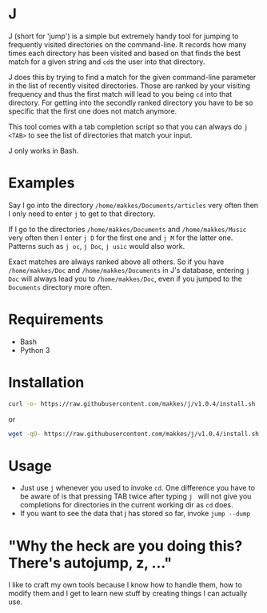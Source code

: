 J
===

J (short for 'jump') is a simple but extremely handy tool for jumping to
frequently visited directories on the command-line. It records how many times
each directory has been visited and based on that finds the best match for a
given string and `cd`s the user into that directory.

J does this by trying to find a match for the given command-line parameter in
the list of recently visited directories. Those are ranked by your visiting
frequency and thus the first match will lead to you being `cd` into that
directory. For getting into the secondly ranked directory you have to be so
specific that the first one does not match anymore.

This tool comes with a tab completion script so that you can always do `j <TAB>`
to see the list of directories that match your input.

J only works in Bash.

Examples
===

Say I go into the directory `/home/makkes/Documents/articles` very often then I
only need to enter `j` to get to that directory.

If I go to the directories `/home/makkes/Documents` and `/home/makkes/Music`
very often then I enter `j D` for the first one and `j M` for the latter one.
Patterns such as `j oc`, `j Doc`, `j usic` would also work.

Exact matches are always ranked above all others. So if you have
`/home/makkes/Doc` and `/home/makkes/Documents` in J's database, entering `j
Doc` will always lead you to `/home/makkes/Doc`, even if you jumped to the
`Documents` directory more often.

Requirements
===

* Bash
* Python 3

Installation
===

```sh
curl -o- https://raw.githubusercontent.com/makkes/j/v1.0.4/install.sh | bash
```

or

```sh
wget -qO- https://raw.githubusercontent.com/makkes/j/v1.0.4/install.sh | bash
```

Usage
===

* Just use `j` whenever you used to invoke `cd`. One difference you have to be
  aware of is that pressing TAB twice after typing `j ` will not give you
  completions for directories in the current working dir as `cd` does.
* If you want to see the data that j has stored so far, invoke `jump --dump`

"Why the heck are you doing this? There's autojump, z, ..."
===

I like to craft my own tools because I know how to handle them, how to modify
them and I get to learn new stuff by creating things I can actually use.
